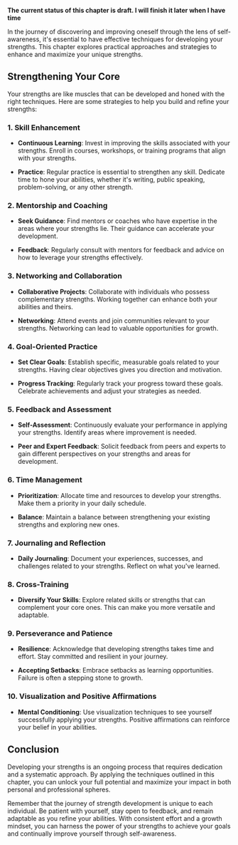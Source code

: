 **The current status of this chapter is draft. I will finish it later when I have time**

In the journey of discovering and improving oneself through the lens of self-awareness, it's essential to have effective techniques for developing your strengths. This chapter explores practical approaches and strategies to enhance and maximize your unique strengths.

Strengthening Your Core
-----------------------

Your strengths are like muscles that can be developed and honed with the right techniques. Here are some strategies to help you build and refine your strengths:

### **1. Skill Enhancement**

* **Continuous Learning**: Invest in improving the skills associated with your strengths. Enroll in courses, workshops, or training programs that align with your strengths.

* **Practice**: Regular practice is essential to strengthen any skill. Dedicate time to hone your abilities, whether it's writing, public speaking, problem-solving, or any other strength.

### **2. Mentorship and Coaching**

* **Seek Guidance**: Find mentors or coaches who have expertise in the areas where your strengths lie. Their guidance can accelerate your development.

* **Feedback**: Regularly consult with mentors for feedback and advice on how to leverage your strengths effectively.

### **3. Networking and Collaboration**

* **Collaborative Projects**: Collaborate with individuals who possess complementary strengths. Working together can enhance both your abilities and theirs.

* **Networking**: Attend events and join communities relevant to your strengths. Networking can lead to valuable opportunities for growth.

### **4. Goal-Oriented Practice**

* **Set Clear Goals**: Establish specific, measurable goals related to your strengths. Having clear objectives gives you direction and motivation.

* **Progress Tracking**: Regularly track your progress toward these goals. Celebrate achievements and adjust your strategies as needed.

### **5. Feedback and Assessment**

* **Self-Assessment**: Continuously evaluate your performance in applying your strengths. Identify areas where improvement is needed.

* **Peer and Expert Feedback**: Solicit feedback from peers and experts to gain different perspectives on your strengths and areas for development.

### **6. Time Management**

* **Prioritization**: Allocate time and resources to develop your strengths. Make them a priority in your daily schedule.

* **Balance**: Maintain a balance between strengthening your existing strengths and exploring new ones.

### **7. Journaling and Reflection**

* **Daily Journaling**: Document your experiences, successes, and challenges related to your strengths. Reflect on what you've learned.

### **8. Cross-Training**

* **Diversify Your Skills**: Explore related skills or strengths that can complement your core ones. This can make you more versatile and adaptable.

### **9. Perseverance and Patience**

* **Resilience**: Acknowledge that developing strengths takes time and effort. Stay committed and resilient in your journey.

* **Accepting Setbacks**: Embrace setbacks as learning opportunities. Failure is often a stepping stone to growth.

### **10. Visualization and Positive Affirmations**

* **Mental Conditioning**: Use visualization techniques to see yourself successfully applying your strengths. Positive affirmations can reinforce your belief in your abilities.

Conclusion
----------

Developing your strengths is an ongoing process that requires dedication and a systematic approach. By applying the techniques outlined in this chapter, you can unlock your full potential and maximize your impact in both personal and professional spheres.

Remember that the journey of strength development is unique to each individual. Be patient with yourself, stay open to feedback, and remain adaptable as you refine your abilities. With consistent effort and a growth mindset, you can harness the power of your strengths to achieve your goals and continually improve yourself through self-awareness.
